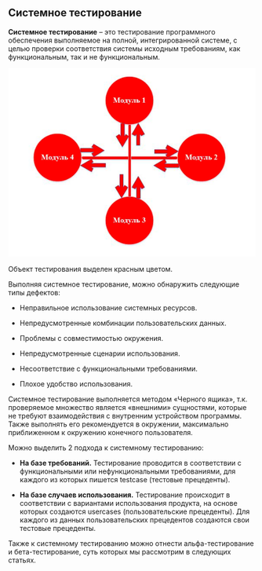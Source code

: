 ## Системное тестирование

**Системное тестирование** – это тестирование программного обеспечения выполняемое на полной, интегрированной системе, с
целью проверки соответствия системы исходным требованиям, как функциональным, так и не функциональным.

![](../img/img_17.png)

Объект тестирования выделен красным цветом.

Выполняя системное тестирование, можно обнаружить следующие типы дефектов:

- Неправильное использование системных ресурсов.

- Непредусмотренные комбинации пользовательских данных.

- Проблемы с совместимостью окружения.

- Непредусмотренные сценарии использования.

- Несоответствие с функциональными требованиями.

- Плохое удобство использования.

Системное тестирование выполняется методом «Черного ящика», т.к. проверяемое множество является «внешними» сущностями,
которые не требуют взаимодействия с внутренним устройством программы. Также выполнять его рекомендуется в окружении,
максимально приближенном к окружению конечного пользователя.

Можно выделить 2 подхода к системному тестированию:

- **На базе требований.** Тестирование проводится в соответствии с функциональными или нефункциональными требованиями,
  для каждого из которых пишется testcase (тестовые прецеденты).

- **На базе случаев использования.** Тестирование происходит в соответствии с вариантами использования продукта, на
  основе которых создаются usercases (пользовательские прецеденты). Для каждого из данных пользовательских прецедентов
  создаются свои тестовые прецеденты.

Также к системному тестированию можно отнести альфа-тестирование и бета-тестирование, суть которых мы рассмотрим в
следующих статьях.